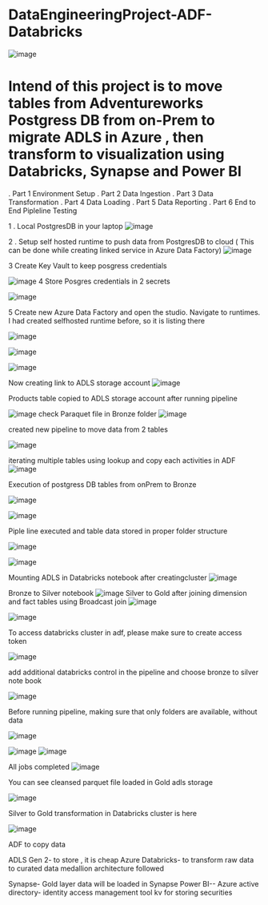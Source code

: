 # DataEngineeringProject-ADF-Databricks

![image](https://github.com/user-attachments/assets/3bb67de5-990b-4c2d-80a3-5885468b61ff)



# Intend of this project is to move tables from Adventureworks Postgress DB from  on-Prem to  migrate ADLS in Azure , then transform to visualization using Databricks, Synapse and Power BI
. Part 1 Environment Setup
. Part 2  Data Ingestion
. Part 3  Data Transformation
. Part 4  Data Loading
. Part 5  Data Reporting
. Part 6 End to End Pipleline Testing



1 . Local PostgresDB in your laptop
![image](https://github.com/user-attachments/assets/6323dab6-445c-465e-a2a7-14b0cb58df41)


2 . Setup self hosted runtime to push data from PostgresDB to cloud ( This can be done while creating linked service in Azure Data Factory)
![image](https://github.com/user-attachments/assets/22dc5bed-4341-426c-9c18-5ce450cd9723)

3 Create Key Vault to keep posgress credentials

![image](https://github.com/user-attachments/assets/de3193e8-6531-4d92-81e1-551ed08357c6)
4  Store Posgres credentials in 2 secrets

![image](https://github.com/user-attachments/assets/e1135c65-2bbe-4451-bf5b-ca400f6b7974)

5 Create new Azure Data Factory and open the studio. Navigate to runtimes. I had created selfhosted runtime before, so it is listing there

![image](https://github.com/user-attachments/assets/fd2d0616-1b14-41bc-98ad-2af76a33b2bb)


![image](https://github.com/user-attachments/assets/c9091ac5-59b8-4f67-bd0d-05c84e1f04ca)


![image](https://github.com/user-attachments/assets/73185713-1439-4380-ad72-9b7d72c5ba41)


Now creating link to ADLS storage account
![image](https://github.com/user-attachments/assets/730e5a32-6a14-4ec6-8745-6178f5217133)

Products table copied to ADLS storage account after running pipeline

![image](https://github.com/user-attachments/assets/cbbab31f-9761-40a7-b24a-e7080a5fe9c9)
check Paraquet file in Bronze folder
![image](https://github.com/user-attachments/assets/5890f3fc-4d73-4052-b489-b2b938758ee3)


created new pipeline to move data from 2 tables 

![image](https://github.com/user-attachments/assets/350eb7d8-d66f-4b29-bfda-4c5f9f20f75c)

iterating multiple tables using lookup and copy each activities in ADF
![image](https://github.com/user-attachments/assets/3222ade3-1e73-4540-b436-1c1a51a97dac)

Execution of postgress DB tables from onPrem to Bronze 

![image](https://github.com/user-attachments/assets/b93ebd83-7fc6-4584-a3fb-dd4e243bf86c)

![image](https://github.com/user-attachments/assets/6e5c1311-ca0c-426b-87ef-bbdfaa4a85ad)

Piple line executed and table data stored in proper folder structure

![image](https://github.com/user-attachments/assets/4a97bf2f-ee25-41fc-a724-5563c4a99769)

![image](https://github.com/user-attachments/assets/5c05b442-7e65-4057-b897-8aa644ca9fbb)


Mounting ADLS in Databricks notebook after creatingcluster
![image](https://github.com/user-attachments/assets/640913b3-f772-4058-985f-7a5732794807)

Bronze to Silver notebook
![image](https://github.com/user-attachments/assets/b27cc4c7-cfb4-43ec-88de-46ea363b4b0f)
Silver to Gold after joining dimension and fact tables using Broadcast join
![image](https://github.com/user-attachments/assets/1a8e287d-12f4-4b25-990d-38ebf8716814)

![image](https://github.com/user-attachments/assets/27c83782-19ac-4c7c-9542-1ed00bcae438)


To access databricks cluster in adf, please make sure to create access token

![image](https://github.com/user-attachments/assets/b0be33f8-33ea-47ef-bde3-983ec09364da)

add additional databricks control in the pipeline and choose bronze to silver note book

![image](https://github.com/user-attachments/assets/eda79f86-bba0-449e-bbba-9ba31cfdea7e)

Before running pipeline, making sure that only folders are available, without data

![image](https://github.com/user-attachments/assets/9e176787-e576-4296-8fd5-2efdeff48a89)


![image](https://github.com/user-attachments/assets/375e4201-63d4-4664-8444-57744c0c24b5)
![image](https://github.com/user-attachments/assets/457a82a8-38ca-46b9-9ab8-527fca08053a)

All jobs completed 
![image](https://github.com/user-attachments/assets/3e520b99-1620-45af-bd2c-feef057cbbe8)

You can see cleansed parquet file loaded in Gold adls storage

![image](https://github.com/user-attachments/assets/0cb4bcca-14c7-4438-a726-c60aca3c9a57)

Silver to Gold transformation in Databricks cluster is here

![image](https://github.com/user-attachments/assets/26487e5b-fd7a-40ce-b661-670f9d2ff090)


ADF to copy data

ADLS Gen 2- to store , it is cheap
Azure Databricks- to transform raw data to curated data
medallion architecture followed

Synapse- Gold layer data will be loaded in Synapse
Power BI--
Azure active directory- identity access management tool
kv for storing securities
